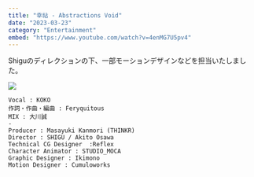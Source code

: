 ```yaml
---
title: "幸祜 - Abstractions Void"
date: "2023-03-23"
category: "Entertainment"
embed: "https://www.youtube.com/watch?v=4enMG7U5pv4"
---
```


Shiguのディレクションの下、一部モーションデザインなどを担当いたしました。

![](./abstractionsvoid/logomotion.gif)

```plaintext
Vocal : KOKO
作詞・作曲・編曲 : Feryquitous
MIX : 大川誠
-
Producer : Masayuki Kanmori (THINKR)
Director : SHIGU / Akito Osawa 
Technical CG Designer  :Reflex
Character Animator : STUDIO_MOCA
Graphic Designer : Ikimono
Motion Designer : Cumuloworks
```
